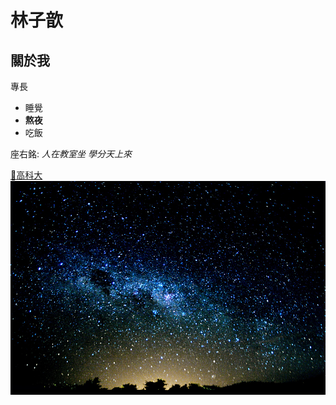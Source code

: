 # 林子歆
## 關於我

專長
* 睡覺
* **熬夜**
* 吃飯

座右銘: *人在教室坐 學分天上來*

[💌高科大](https://www.nkust.edu.tw/)
![⭐](星星.jpg)


